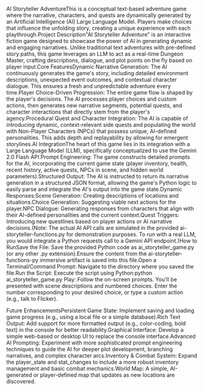 AI Storyteller AdventureThis is a conceptual text-based adventure game where the narrative, characters, and quests are dynamically generated by an Artificial Intelligence (AI) Large Language Model. Players make choices that influence the unfolding story, creating a unique experience with each playthrough.Project Description"AI Storyteller Adventure" is an interactive fiction game designed to showcase the power of AI in generating dynamic and engaging narratives. Unlike traditional text adventures with pre-defined story paths, this game leverages an LLM to act as a real-time Dungeon Master, crafting descriptions, dialogue, and plot points on the fly based on player input.Core FeaturesDynamic Narrative Generation: The AI continuously generates the game's story, including detailed environment descriptions, unexpected event outcomes, and contextual character dialogue. This ensures a fresh and unpredictable adventure every time.Player Choice-Driven Progression: The entire game flow is shaped by the player's decisions. The AI processes player choices and custom actions, then generates new narrative segments, potential quests, and character interactions that directly stem from the player's agency.Procedural Quest and Character Integration: The AI is capable of introducing dynamic, context-relevant side quests and populating the world with Non-Player Characters (NPCs) that possess unique, AI-defined personalities. This adds depth and replayability by allowing for emergent storylines.AI IntegrationThe heart of this game lies in its integration with a Large Language Model (LLM), specifically conceptualized to use the Gemini 2.0 Flash API.Prompt Engineering: The game constructs detailed prompts for the AI, incorporating the current game state (player inventory, health, recent history, active quests, NPCs in scene, and hidden world parameters).Structured Output: The AI is instructed to return its narrative generation in a structured JSON format, allowing the game's Python logic to easily parse and integrate the AI's output into the game state.Dynamic Responses:Scene Generation: Creating descriptions of locations and situations.Choice Generation: Suggesting viable next actions for the player.NPC Dialogue: Generating responses from characters that align with their AI-defined personalities and the current context.Quest Triggers: Introducing new questlines based on player actions or AI narrative decisions.(Note: The actual AI API calls are simulated in the provided ai-storyteller-functions.py for demonstration purposes. To run with a real LLM, you would integrate a Python requests call to a Gemini API endpoint.)How to RunSave the File: Save the provided Python code as ai_storyteller_game.py (or any other .py extension).Ensure the content from the ai-storyteller-functions-py immersive artifact is saved into this file.Open a Terminal/Command Prompt: Navigate to the directory where you saved the file.Run the Script: Execute the script using Python:python ai_storyteller_game.py
Play: Follow the on-screen prompts. You'll be presented with scene descriptions and numbered choices. Enter the number corresponding to your desired choice, or type a custom action (e.g., talk to Flicker).

Future EnhancementsPersistent Game State: Implement saving and loading game progress (e.g., using a local file or a simple database).Rich Text Output: Add support for more formatted output (e.g., color-coding, bold text) in the console for better readability.Graphical Interface: Develop a simple web-based or desktop UI to replace the console interface.Advanced AI Prompting: Experiment with more sophisticated prompt engineering techniques to guide the AI for deeper plot development, branching narratives, and complex character arcs.Inventory & Combat System: Expand the player_state and stat_changes to include a more robust inventory management and basic combat mechanics.World Map: A simple, AI-generated or player-defined map that updates as new locations are discovered.